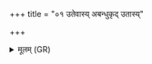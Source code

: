 +++
title = "०१ उतेवास्य् अबन्धुकृद् उतास्य्"

+++
<details><summary>मूलम् (GR)</summary>

उतेवास्य् अबन्धुकृद्  
उतास्य् अनुजामिकः ।  
उतो कृत्याकृतः प्रजां  
नडम् इवा छिन्धि वार्षिकम् ॥
</details>